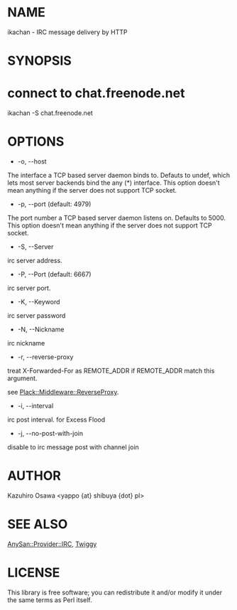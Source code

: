 # NAME

ikachan - IRC message delivery by HTTP

# SYNOPSIS

  # connect to chat.freenode.net
  ikachan -S chat.freenode.net

# OPTIONS

- -o, --host

The interface a TCP based server daemon binds to. Defauts to undef,
which lets most server backends bind the any (*) interface. This
option doesn't mean anything if the server does not support TCP
socket.

- -p, --port (default: 4979)

The port number a TCP based server daemon listens on. Defaults to
5000. This option doesn't mean anything if the server does not support
TCP socket.

- -S, --Server

irc server address.

- -P, --Port (default: 6667)

irc server port.

- -K, --Keyword

irc server password

- -N, --Nickname

irc nickname

- -r, --reverse-proxy

treat X-Forwarded-For as REMOTE_ADDR if REMOTE_ADDR match this argument.

see [Plack::Middleware::ReverseProxy](http://search.cpan.org/perldoc?Plack::Middleware::ReverseProxy).

- -i, --interval

irc post interval. for Excess Flood

- -j, --no-post-with-join

disable to irc message post with channel join

# AUTHOR

Kazuhiro Osawa <yappo {at} shibuya {dot} pl>

# SEE ALSO

[AnySan::Provider::IRC](http://search.cpan.org/perldoc?AnySan::Provider::IRC), [Twiggy](http://search.cpan.org/perldoc?Twiggy)

# LICENSE

This library is free software; you can redistribute it and/or modify
it under the same terms as Perl itself.